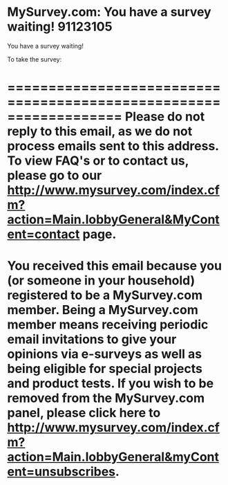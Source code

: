 # MySurvey.com:  You have a survey waiting!  91123105 

You have a survey waiting!


To take the survey:


==================================================================
Please do not reply to this email, as we do not process emails sent to this address. To view FAQ's or to contact us, please go to our http://www.mysurvey.com/index.cfm?action=Main.lobbyGeneral&MyContent=contact page. 
==================================================================   
You received this email because you (or someone in your household) registered to be a MySurvey.com member. Being a MySurvey.com member means receiving periodic email invitations to give your opinions via e-surveys as well as being eligible for special projects and product tests. If you wish to be removed from the MySurvey.com panel, please click here to http://www.mysurvey.com/index.cfm?action=Main.lobbyGeneral&myContent=unsubscribes.
==================================================================
